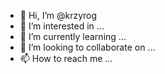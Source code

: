 - 👋 Hi, I’m @krzyrog
- 👀 I’m interested in ...
- 🌱 I’m currently learning ...
- 💞️ I’m looking to collaborate on ...
- 📫 How to reach me ...

<!---
krzyrog/krzyrog is a ✨ special ✨ repository because its `README.md` (this file) appears on your GitHub profile.
You can click the Preview link to take a look at your changes.
--->
